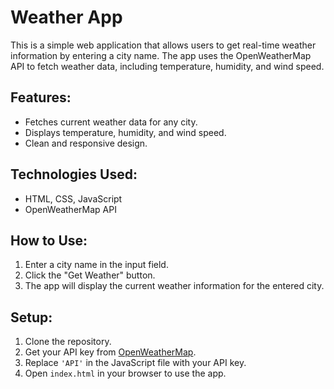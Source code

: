<h1>Weather App</h1>

<p>This is a simple web application that allows users to get real-time weather information by entering a city name. The app uses the OpenWeatherMap API to fetch weather data, including temperature, humidity, and wind speed.</p>

<h2>Features:</h2>
<ul>
    <li>Fetches current weather data for any city.</li>
    <li>Displays temperature, humidity, and wind speed.</li>
    <li>Clean and responsive design.</li>
</ul>

<h2>Technologies Used:</h2>
<ul>
    <li>HTML, CSS, JavaScript</li>
    <li>OpenWeatherMap API</li>
</ul>

<h2>How to Use:</h2>
<ol>
    <li>Enter a city name in the input field.</li>
    <li>Click the "Get Weather" button.</li>
    <li>The app will display the current weather information for the entered city.</li>
</ol>

<h2>Setup:</h2>
<ol>
    <li>Clone the repository.</li>
    <li>Get your API key from <a href="https://openweathermap.org/api">OpenWeatherMap</a>.</li>
    <li>Replace <code>'API'</code> in the JavaScript file with your API key.</li>
    <li>Open <code>index.html</code> in your browser to use the app.</li>
</ol>

